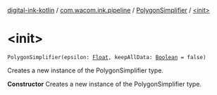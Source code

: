 [digital-ink-kotlin](../../index.md) / [com.wacom.ink.pipeline](../index.md) / [PolygonSimplifier](index.md) / [&lt;init&gt;](./-init-.md)

# &lt;init&gt;

`PolygonSimplifier(epsilon: `[`Float`](https://kotlinlang.org/api/latest/jvm/stdlib/kotlin/-float/index.html)`, keepAllData: `[`Boolean`](https://kotlinlang.org/api/latest/jvm/stdlib/kotlin/-boolean/index.html)` = false)`

Creates a new instance of the PolygonSimplifier type.

**Constructor**
Creates a new instance of the PolygonSimplifier type.

